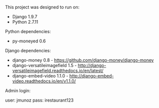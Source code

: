 This project was designed to run on:

- Django 1.9.7
- Python 2.7.11

Python dependencies:

- py-moneyed 0.6

Django dependencies:

- django-money 0.8 - https://github.com/django-money/django-money
- django-versatileimagefield 1.5 - http://django-versatileimagefield.readthedocs.io/en/latest/
- django-embed-video 1.1.0 - http://django-embed-video.readthedocs.io/en/v1.1.0/

Admin login:

user: jmunoz
pass: irestaurant123
